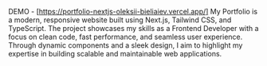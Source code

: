 DEMO - [https://portfolio-nextjs-oleksii-bieliaiev.vercel.app/]
My Portfolio is a modern, responsive website built using Next.js, Tailwind CSS, and TypeScript. The project showcases my skills as a Frontend Developer with a focus on clean code, fast performance, and seamless user experience. Through dynamic components and a sleek design, I aim to highlight my expertise in building scalable and maintainable web applications.
